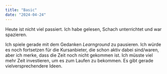 ```yaml
---
title: "Basic"
date: "2024-04-24"
---
```


Heute ist nicht viel passiert. Ich habe gelesen, Schach unterrichtet und war spazieren.

Ich spiele gerade mit dem Gedanken _Learnground_ zu pausieren. Ich würde es noch fortsetzen für die Kursanbieter, die schon aktiv dabei sind/waren, aber ich merke, dass die Zeit noch nicht gekommen ist. Ich müsste viel mehr Zeit investieren, um es zum Laufen zu bekommen. Es gibt gerade vielversprechendere Ideen.
